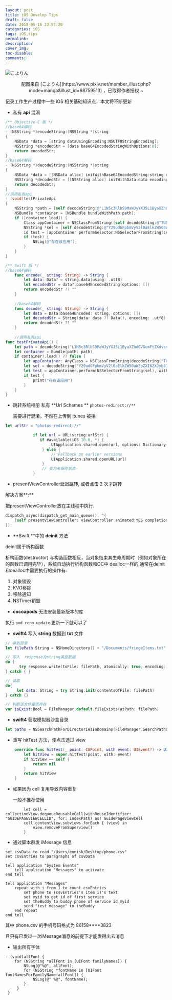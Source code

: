 ```yaml
---
layout: post
title: iOS Develop Tips
draft: false
date: 2018-05-16 22:57:20
categories: iOS
tags: iOS,tips
permalink:
description:
cover_img: 
toc-disable:
comments:
---
```


![こよりん](http://assets.chaojita.cn/68759513_p0_master1200.png)

<center>配图来自 [こよりん](https://www.pixiv.net/member_illust.php?mode=manga&illust_id=68759513) ，已取得作者授权 ~</center>

记录工作生产过程中一些 iOS 相关基础知识点，本文将不断更新

<!--more-->

* 私有 **api** 混淆

```objective-c
/** Objective-C 版 */
//base64编码
- (NSString *)encodeString:(NSString *)string
{
    NSData *data = [string dataUsingEncoding:NSUTF8StringEncoding];
    NSString *encodedStr = [data base64EncodedStringWithOptions:0];
    return encodedStr;
}
//base64解码
- (NSString *)decodeString:(NSString *)string
{
    NSData *data = [[NSData alloc] initWithBase64EncodedString:string options:0];
    NSString *decodedStr = [[NSString alloc] initWithData:data encoding:NSUTF8StringEncoding];
    return decodedStr;
}
//调用私有api
- (void)testPrivateApi
{
    NSString *path = [self decodeString:@"L1N5c3RlbS9MaWJyYXJ5L1ByaXZhdGVGcmFtZXdvcmtzL01vYmlsZUNvbnRhaW5lck1hbmFnZXIuZnJhbWV3b3Jr"];
    NSBundle *container = [NSBundle bundleWithPath:path];
    if ([container load]) {
        Class appContainer = NSClassFromString([self decodeString:@"TUNNQXBwQ29udGFpbmVy"]);
        NSString *sel = [self decodeString:@"Y29udGFpbmVyV2l0aElkZW50aWZpZXI6ZXJyb3I6"];
        id test = [appContainer performSelector:NSSelectorFromString(sel) withObject:@"com.tencent.xin" withObject:nil];
        if (test) {
            NSLog(@"存在该应用");
        }
    } 
}
```

```swift
/** Swift 版 */
//base64编码
    func encode(_ string: String) -> String {
        let data: Data? = string.data(using: .utf8)
        let encodedStr = data?.base64EncodedString(options: [])
        return encodedStr ?? ""
    }
    
    //base64解码
    func decode(_ string: String) -> String {
        let data = Data(base64Encoded: string, options: [])
        let decodedStr = String(data: data ?? Data(), encoding: .utf8)
        return decodedStr ?? ""
    }
    
    //调用私有api
func testPrivateApi() {
    let path = decodeString("L1N5c3RlbS9MaWJyYXJ5L1ByaXZhdGVGcmFtZXdvcmtzL01vYmlsZUNvbnRhaW5lck1hbmFnZXIuZnJhbWV3b3Jr")
    let container = Bundle(path: path)
    if container?.load() ?? false {
        let appContainer: AnyClass = NSClassFromString(decodeString("TUNNQXBwQ29udGFpbmVy"))
        let sel = decodeString("Y29udGFpbmVyV2l0aElkZW50aWZpZXI6ZXJyb3I6")
        let test = appContainer.perform(NSSelectorFromString(sel), with: "com.tencent.xin", with: nil)
        if test {
            print("存在该应用")
        }
    }
}
```

* 跳转系统相册 私有 **Url Schemes ** `photos-redirect://**`

  需要进行混淆，不然在上传到 itunes 被拒

``` swift
let urlStr = "photos-redirect://"

            if let url = URL(string:urlStr) {
               if #available(iOS 10.0, *) {
                    UIApplication.shared.open(url, options: Dictionary(), completionHandler: nil)
                } else {
                    // Fallback on earlier versions
                    UIApplication.shared.openURL(url)
                }
                // 变为未保存状态
            }
```

* presentViewController延迟跳转, 或者点击 2 次才跳转

解决方案**:**

把presentViewController放在主线程中执行.

```objective-c
dispatch_async(dispatch_get_main_queue(), ^{
    [self presentViewController: viewController animated:YES completion: nil];
});
```

* **Swift **中的 **deinit** 方法

deinit属于析构函数

析构函数(destructor) 与构造函数相反，当对象结束其生命周期时（例如对象所在的函数已调用完毕），系统自动执行析构函数和OC中 dealloc一样的,通常在deinit和dealloc中需要执行的操作有:

1. 对象销毁
2. KVO移除
3. 移除通知
4. NSTimer销毁

* **cocoapods** 无法安装最新版本的库

执行 `pod repo update` 更新一下就可以了

* **swift4** 写入 **string** 数据到 **txt** 文件

```swift
// 拿到目录
let filePath:String = NSHomeDirectory() + "/Documents/fringeItems.txt"

// 写入  response为string类型数据
do {
      try response.write(toFile: filePath, atomically: true, encoding: String.Encoding.utf8)
} catch { }

// 读取
do{
     let data: String = try String.init(contentsOfFile: filePath)
} catch {}

// 判断该文件是否存在
var isExist:Bool = FileManager.default.fileExists(atPath: filePath)
```

* **swift4** 获取模拟器沙盒目录

``` swift
let paths = NSSearchPathForDirectoriesInDomains(FileManager.SearchPathDirectory.documentDirectory, FileManager.SearchPathDomainMask.userDomainMask, true)
```

* 重写 hitTest 方法，使点击透过 view

```swift
    override func hitTest(_ point: CGPoint, with event: UIEvent?) -> UIView? {
        let hitView = super.hitTest(point, with: event)
        if hitView == self {
            return nil
        }
        return hitView
    }
```

* 如果因为 cell 复用导致内容重复 

  一般不推荐使用

```
        let cell = collectionView.dequeueReusableCell(withReuseIdentifier: "GUIDEPAGEVIEWCELLID", for: indexPath) as! GuidePageViewCell
        cell.contentView.subviews.forEach { (view) in
            view.removeFromSuperview()
        }
```

* 通过脚本群发 iMessage 信息

```shell
set csvData to read "/Users/ennisk/Desktop/phone.csv"
set csvEntries to paragraphs of csvData

tell application "System Events"
	tell application "Messages" to activate
end tell

tell application "Messages"
	repeat with i from 1 to count csvEntries
		set phone to (csvEntries's item i)'s text
		set myid to get id of first service
		set theBuddy to buddy phone of service id myid
		send "test message" to theBuddy
	end repeat
end tell
```

其中 phone.csv 的手机号码格式为  86158****3823

且只有已发过一次iMessage消息的前提下才能发得出去消息

* 输出所有字体

```
- (void)allFont { 
	for (NSString *allFont in [UIFont familyNames]) { 
		NSLog(@"%@", allFont); 
		for (NSString *fontName in [UIFont fontNamesForFamilyName:allFont]) {
        	NSLog(@" %@", fontName); 
        } 
     }	
 }
```

